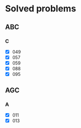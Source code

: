 # Solved problems
## ABC
### C
- [x] 049
- [x] 057
- [x] 059
- [x] 088
- [x] 095
## AGC
### A
- [x] 011
- [x] 013